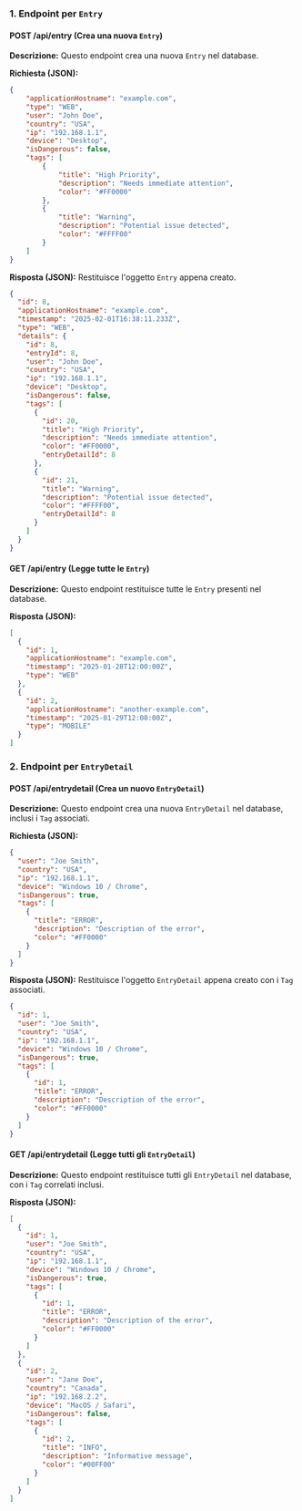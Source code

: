 ### 1. Endpoint per `Entry`

#### POST /api/entry (Crea una nuova `Entry`)

**Descrizione:** Questo endpoint crea una nuova `Entry` nel database.

**Richiesta (JSON):**

```json
{
    "applicationHostname": "example.com",
    "type": "WEB",
    "user": "John Doe",
    "country": "USA",
    "ip": "192.168.1.1",
    "device": "Desktop",
    "isDangerous": false,
    "tags": [
        {
            "title": "High Priority",
            "description": "Needs immediate attention",
            "color": "#FF0000"
        },
        {
            "title": "Warning",
            "description": "Potential issue detected",
            "color": "#FFFF00"
        }
    ]
}
```

**Risposta (JSON):** Restituisce l'oggetto `Entry` appena creato.

```json
{
  "id": 8,
  "applicationHostname": "example.com",
  "timestamp": "2025-02-01T16:38:11.233Z",
  "type": "WEB",
  "details": {
    "id": 8,
    "entryId": 8,
    "user": "John Doe",
    "country": "USA",
    "ip": "192.168.1.1",
    "device": "Desktop",
    "isDangerous": false,
    "tags": [
      {
        "id": 20,
        "title": "High Priority",
        "description": "Needs immediate attention",
        "color": "#FF0000",
        "entryDetailId": 8
      },
      {
        "id": 21,
        "title": "Warning",
        "description": "Potential issue detected",
        "color": "#FFFF00",
        "entryDetailId": 8
      }
    ]
  }
}
```

#### GET /api/entry (Legge tutte le `Entry`)

**Descrizione:** Questo endpoint restituisce tutte le `Entry` presenti nel database.

**Risposta (JSON):**

```json
[
  {
    "id": 1,
    "applicationHostname": "example.com",
    "timestamp": "2025-01-28T12:00:00Z",
    "type": "WEB"
  },
  {
    "id": 2,
    "applicationHostname": "another-example.com",
    "timestamp": "2025-01-29T12:00:00Z",
    "type": "MOBILE"
  }
]
```

### 2. Endpoint per `EntryDetail`

#### POST /api/entrydetail (Crea un nuovo `EntryDetail`)

**Descrizione:** Questo endpoint crea una nuova `EntryDetail` nel database, inclusi i `Tag` associati.

**Richiesta (JSON):**

```json
{
  "user": "Joe Smith",
  "country": "USA",
  "ip": "192.168.1.1",
  "device": "Windows 10 / Chrome",
  "isDangerous": true,
  "tags": [
    {
      "title": "ERROR",
      "description": "Description of the error",
      "color": "#FF0000"
    }
  ]
}
```

**Risposta (JSON):** Restituisce l'oggetto `EntryDetail` appena creato con i `Tag` associati.

```json
{
  "id": 1,
  "user": "Joe Smith",
  "country": "USA",
  "ip": "192.168.1.1",
  "device": "Windows 10 / Chrome",
  "isDangerous": true,
  "tags": [
    {
      "id": 1,
      "title": "ERROR",
      "description": "Description of the error",
      "color": "#FF0000"
    }
  ]
}
```

#### GET /api/entrydetail (Legge tutti gli `EntryDetail`)

**Descrizione:** Questo endpoint restituisce tutti gli `EntryDetail` nel database, con i `Tag` correlati inclusi.

**Risposta (JSON):**

```json
[
  {
    "id": 1,
    "user": "Joe Smith",
    "country": "USA",
    "ip": "192.168.1.1",
    "device": "Windows 10 / Chrome",
    "isDangerous": true,
    "tags": [
      {
        "id": 1,
        "title": "ERROR",
        "description": "Description of the error",
        "color": "#FF0000"
      }
    ]
  },
  {
    "id": 2,
    "user": "Jane Doe",
    "country": "Canada",
    "ip": "192.168.2.2",
    "device": "MacOS / Safari",
    "isDangerous": false,
    "tags": [
      {
        "id": 2,
        "title": "INFO",
        "description": "Informative message",
        "color": "#00FF00"
      }
    ]
  }
]
```